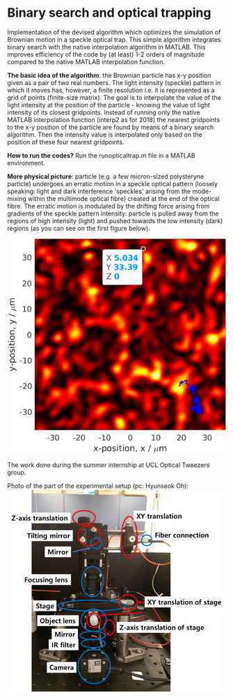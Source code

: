 # Binary search and optical trapping
Implementation of the devised algorithm which optimizes the simulation of Brownian motion in a speckle optical trap.
This simple algorithm integrates binary search with the native interpolation algorithm in MATLAB. This improves efficiency of the code by (at least) 1-2 orders of magnitude compared to the native MATLAB interpolation function. 

**The basic idea of the algorithm**: the Brownian particle has x-y position given as a pair of two real numbers. The light intensity (speckle) pattern in which it moves has, however, a finite resolution i.e. it is represented as a grid of points (finite-size matrix). The goal is to interpolate the value of the light intensity at the position of the particle - knowing the value of light intensity of its closest gridpoints. Instead of running only the native MATLAB interpolation function (interp2 as for 2018) the nearest gridpoints to the x-y position of the particle are found by means of a binary search algorithm. Then the intensity value is interpolated only based on the position of these four nearest gridpoints. 

**How to run the codes?**
Run the runopticaltrap.m file in a MATLAB environment.  

**More physical picture**: particle (e.g. a few micron-sized polysteryne particle) undergoes an erratic motion in a speckle optical 
pattern (loosely speaking: light and dark interference 'speckles' arising from the mode-mixing within the multimode optical 
fibre) created at the end of the optical fibre. The erratic motion is modulated by the drifting force arising from 
gradients of the speckle pattern intensity: particle is pulled away from the regions of high intensity (light) and pushed 
towards the low intensity (dark) regions (as you can see on the first figure below).

![Alt Text](https://github.com/Dom98/Binary_search_and_optical_trapping/blob/master/speckletrapandparticletrajectory.png?raw=true) 

The work done during the summer internship at UCL Optical Tweezers group.

Photo of the part of the experimental setup (pc: Hyunseok Oh):
![Alt Text](https://github.com/Dom98/Binary_search_and_optical_trapping/blob/master/speckletweezers_setup_photo.png?raw=true)




